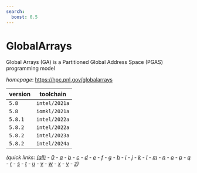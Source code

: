 ```yaml
---
search:
  boost: 0.5
---
```

# GlobalArrays

Global Arrays (GA) is a Partitioned Global Address Space (PGAS) programming model

*homepage*: <https://hpc.pnl.gov/globalarrays>

version | toolchain
--------|----------
``5.8`` | ``intel/2021a``
``5.8`` | ``iomkl/2021a``
``5.8.1`` | ``intel/2022a``
``5.8.2`` | ``intel/2022a``
``5.8.2`` | ``intel/2023a``
``5.8.2`` | ``intel/2024a``


*(quick links: [(all)](../index.md) - [0](../0/index.md) - [a](../a/index.md) - [b](../b/index.md) - [c](../c/index.md) - [d](../d/index.md) - [e](../e/index.md) - [f](../f/index.md) - [g](../g/index.md) - [h](../h/index.md) - [i](../i/index.md) - [j](../j/index.md) - [k](../k/index.md) - [l](../l/index.md) - [m](../m/index.md) - [n](../n/index.md) - [o](../o/index.md) - [p](../p/index.md) - [q](../q/index.md) - [r](../r/index.md) - [s](../s/index.md) - [t](../t/index.md) - [u](../u/index.md) - [v](../v/index.md) - [w](../w/index.md) - [x](../x/index.md) - [y](../y/index.md) - [z](../z/index.md))*

